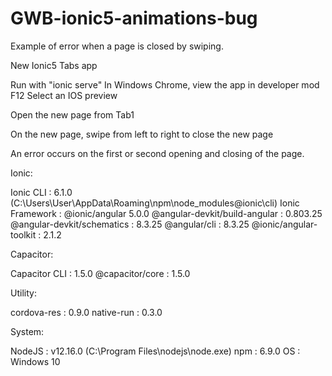# GWB-ionic5-animations-bug
Example of error when a page is closed by swiping.

New Ionic5 Tabs app

Run with "ionic serve"
In Windows Chrome, view the app in developer mod F12
Select an IOS preview

Open the new page from Tab1

On the new page, swipe from left to right to close the new page

An error occurs on the first or second opening and closing of the page.

Ionic:

   Ionic CLI                     : 6.1.0 (C:\Users\User\AppData\Roaming\npm\node_modules\@ionic\cli)
   Ionic Framework               : @ionic/angular 5.0.0
   @angular-devkit/build-angular : 0.803.25
   @angular-devkit/schematics    : 8.3.25
   @angular/cli                  : 8.3.25
   @ionic/angular-toolkit        : 2.1.2

Capacitor:

   Capacitor CLI   : 1.5.0
   @capacitor/core : 1.5.0

Utility:

   cordova-res : 0.9.0
   native-run  : 0.3.0

System:

   NodeJS : v12.16.0 (C:\Program Files\nodejs\node.exe)
   npm    : 6.9.0
   OS     : Windows 10
